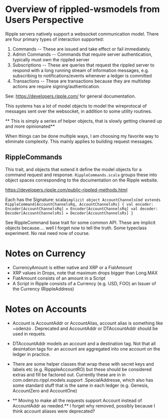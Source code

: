 # Overview of rippled-wsmodels from Users Perspective

Ripple servers natively support a websocket communication model. 
There are four primary types of interaction supported:
1. Commands -- These are issued and take effect or fail immediately.
2. Admin Commands -- Commands that require server authentication, typically must own the rippled server
3. Subscriptions -- These are queries that request the rippled server to respond with a long running stream of 
information messages, e.g. subscribing to notifications/events whenever a ledger is committed
4. Transactions -- These are transactions because they are multistep actions are require signing/authentication.

See: https://developers.ripple.com/ for general documentation.



This systems has a lot of model objects to model the wireprotocal of messages sent over the websocket, in addition to
 some utility routines.
 
** This is simply a series of helper objects, that is slowly getting cleaned up and more opinionated**

When things can be done multiple ways, I am choosing my favorite way to eliminate complexity.
This mainly applies to building request messages. 

 
 ## RippleCommands
 This trait, and objects that extend it define the model objects for a command request and response.
 `RippleCommands.scala` groups these into object spaces corresponding to the documentation on the Ripple website.

https://developers.ripple.com/public-rippled-methods.html
 
 Each has the Signature:
 scala`
  implicit object AccountChannelsCmd extends RippleCommand[AccountChannelsRq, AccountChannelsRs] {
         val encoder: Encoder[AccountChannelsRq] = Encoder[AccountChannelsRq]
         val decoder: Decoder[AccountChannelsRs] = Decoder[AccountChannelsRs]
       }
       `
       
       
See RippleCommand base trait for some common API.
These are implicit objects because.... well I forget now to tell the truth. Some typeclass experiment.
No real need now of course.       


# Notes on Currency

- CurrencyAmount is either native and XRP or a FiatAmount
- XRP values in Drops, note that maximum drops bigger than Long.MAX
- FiatAmount consists of an amount in a Script
- A Script in Ripple consists of a Currency (e.g. USD, FOO) an Issuer of the Currency (RippleAddress)


# Notes on Accounts

- Account is AccountAddr or AccountAlias, account alias is something like ~odenzo . Deprecated and AccountAddr 
 or DTAccountAddr should be used in requets. 
- DTAccountAddr models an account and a destination tag. Not that all desintation tags for an account are
  aggregated into one account on the ledger in practice.
  

- There are some helper classes that wrap these with secret keys and labels etc (e.g. RipppleAccountRO) but these 
should be considered extras and fill be factored out. Currently these are in in com.odenzo.rippl.models.support
.SpecialAddresse, which also has some standard stuff that is the same in each ledger (e.g. Genesis, AccountZero and 
AccountOne)

- ** Moving to make all the requests support Account instead of AccountAddr as needed.** I forget why removed, 
possibly because I think account aliases were deprecated?  


 
